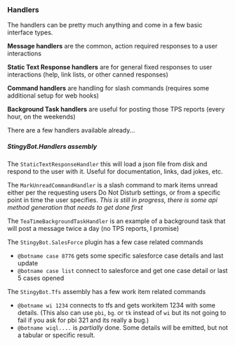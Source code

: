 ﻿### Handlers

The handlers can be pretty much anything and come in a few basic interface types.

**Message handlers** are the common, action required responses to a user interactions  

**Static Text Response handlers** are for general fixed responses to user interactions (help, link lists, or other canned responses)

**Command handlers** are handling for slash commands  (requires some additional setup for web hooks)  

**Background Task handlers** are useful for posting those TPS reports (every hour, on the weekends)




There are a few handlers available already...

##### StingyBot.Handlers assembly

The `StaticTextResponseHandler` this will load a json file from disk and respond to the user with it. 
Useful for documentation, links, dad jokes, etc.


The `MarkUnreadCommandHandler` is a slash command to mark items unread either per the requesting users Do Not Disturb settings, or
from a specific point in time the user specifies. _This is still in progress, there is some api method generation that needs to get done first_

The `TeaTimeBackgroundTaskHandler` is an example of a background task that will post a message twice a day (no TPS reports, I promise)



The `StingyBot.SalesForce` plugin has a few case related commands
- `@botname case 8776` gets some specific salesforce case details and last update
- `@botname case list` connect to salesforce and get one case detail or last 5 cases opened


The `StingyBot.Tfs` assembly has a few work item related commands 
- `@botname wi 1234` connects to tfs and gets workitem 1234 with some details. (This
        also can use `pbi`, `bg`. or `tk` instead of `wi` but its not going to fail if 
        you ask for pbi 321 and its really a bug.)
- `@botname wiql....` is *partially* done. Some details will be emitted, but not a tabular or specific result.


